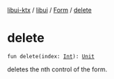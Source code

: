 [libui-ktx](../../index.md) / [libui](../index.md) / [Form](index.md) / [delete](./delete.md)

# delete

`fun delete(index: `[`Int`](https://kotlinlang.org/api/latest/jvm/stdlib/kotlin/-int/index.html)`): `[`Unit`](https://kotlinlang.org/api/latest/jvm/stdlib/kotlin/-unit/index.html)

deletes the nth control of the form.

